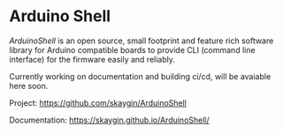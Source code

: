 # Arduino Shell

_ArduinoShell_ is an open source, small footprint and feature rich software library for Arduino compatible boards to provide CLI (command line interface) for the firmware easily and reliably.

Currently working on documentation and building ci/cd, will be avaiable here soon.

Project: https://github.com/skaygin/ArduinoShell

Documentation: https://skaygin.github.io/ArduinoShell/
